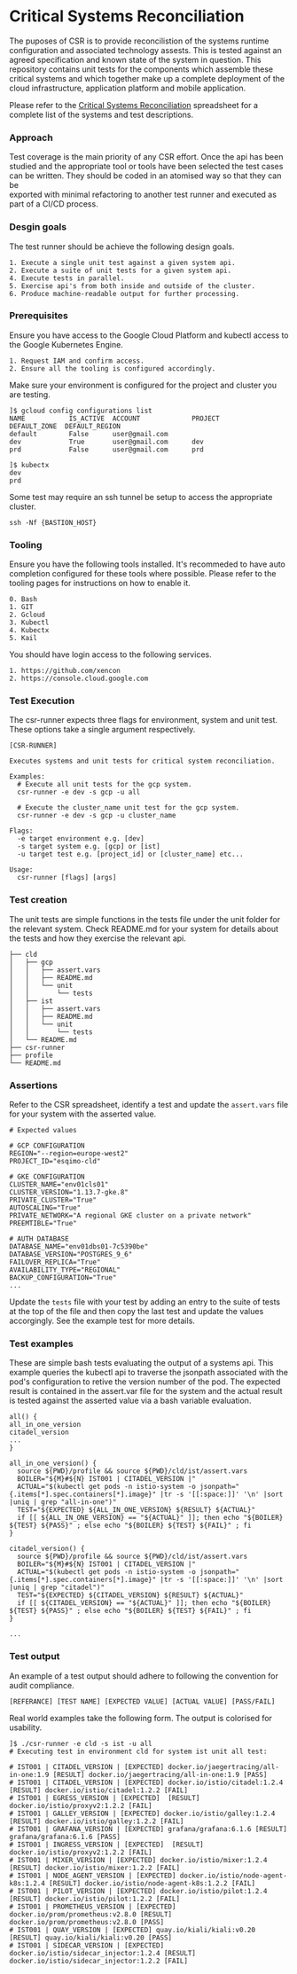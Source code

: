 # Critical Systems Reconciliation

The puposes of CSR is to provide reconcilistion of the systems runtime 
configuration and associated technology assests. This is tested against an
agreed specification and known state of the system in question. This repository 
contains unit tests for the components which assemble these critical systems 
and which together make up a complete deployment of the cloud infrastructure, 
application platform and mobile application. 

Please refer to the [Critical Systems Reconciliation](https://docs.google.com/spreadsheets/d/1gzs2w-LGdzIi3_5Svzx3V4TMrq8kxnsLZLl0c8VeA1A/edit?ts=5d66d0b1#gid=0) spreadsheet
for a complete list of the systems and test descriptions.

### Approach
Test coverage is the main priority of any CSR effort. Once the api has been
studied and the appropriate tool or tools have been selected the test cases
can be written. They should be coded in an atomised way so that they can be  
exported with minimal refactoring to another test runner and executed as 
part of a CI/CD process.

### Desgin goals
The test runner should be achieve the following design goals.
```
1. Execute a single unit test against a given system api.
2. Execute a suite of unit tests for a given system api.
4. Execute tests in parallel.
5. Exercise api's from both inside and outside of the cluster.
6. Produce machine-readable output for further processing.
```

### Prerequisites
Ensure you have access to the Google Cloud Platform and kubectl access to the
Google Kubernetes Engine.
```
1. Request IAM and confirm access.
2. Ensure all the tooling is configured accordingly.
```

Make sure your environment is configured for the project and cluster you are testing.
```
]$ gcloud config configurations list 
NAME           IS_ACTIVE  ACCOUNT             PROJECT        DEFAULT_ZONE  DEFAULT_REGION
default        False      user@gmail.com
dev            True       user@gmail.com      dev
prd            False      user@gmail.com      prd

]$ kubectx
dev
prd
```

Some test may require an ssh tunnel be setup to access the appropriate cluster.
```
ssh -Nf {BASTION_HOST}
```

### Tooling
Ensure you have the following tools installed. It's recommeded to have auto 
completion configured for these tools where possible. Please refer to the 
tooling pages for instructions on how to enable it. 
```
0. Bash
1. GIT
2. Gcloud
3. Kubectl
4. Kubectx
5. Kail
```

You should have login access to the following services.
```
1. https://github.com/xencon
2. https://console.cloud.google.com
```

### Test Execution
The csr-runner expects three flags for environment, system and unit test.
These options take a single argument respectively. 
```
[CSR-RUNNER]

Executes systems and unit tests for critical system reconciliation.

Examples:
  # Execute all unit tests for the gcp system.
  csr-runner -e dev -s gcp -u all

  # Execute the cluster_name unit test for the gcp system.
  csr-runner -e dev -s gcp -u cluster_name

Flags:
  -e target environment e.g. [dev]
  -s target system e.g. [gcp] or [ist]
  -u target test e.g. [project_id] or [cluster_name] etc...

Usage:
  csr-runner [flags] [args]
```

### Test creation
The unit tests are simple functions in the tests file under the unit folder for 
the relevant system. Check README.md for your system for details about the 
tests and how they exercise the relevant api.
```
├── cld				
│   ├── gcp
│   │   ├── assert.vars
│   │   ├── README.md
│   │   └── unit
│   │       └── tests
│   ├── ist
│   │   ├── assert.vars
│   │   ├── README.md
│   │   └── unit
│   │       └── tests
│   └── README.md
├── csr-runner
├── profile
└── README.md
```

### Assertions

Refer to the CSR spreadsheet, identify a test and update the
`assert.vars` file for your system with the asserted value.
```
# Expected values  

# GCP CONFIGURATION
REGION="--region=europe-west2"
PROJECT_ID="esqimo-cld"

# GKE CONFIGURATION
CLUSTER_NAME="env01cls01"
CLUSTER_VERSION="1.13.7-gke.8"
PRIVATE_CLUSTER="True"
AUTOSCALING="True"
PRIVATE_NETWORK="A regional GKE cluster on a private network"
PREEMTIBLE="True"

# AUTH DATABASE
DATABASE_NAME="env01dbs01-7c5390be"
DATABASE_VERSION="POSTGRES_9_6"
FAILOVER_REPLICA="True"
AVAILABILITY_TYPE="REGIONAL"
BACKUP_CONFIGURATION="True"
...
```

Update the `tests` file with your test by adding an entry to the suite of tests
at the top of the file and then copy the last test and update the values 
accorgingly. See the example test for more details.

### Test examples

These are simple bash tests evaluating the output of a systems api. This 
example queries the kubectl api to traverse the jsonpath associated with
the pod's configuration to retive the version number of the pod. The expected
result is contained in the assert.var file for the system and the actual 
result is tested against the asserted value via a bash variable evaluation.
```
all() {
all_in_one_version
citadel_version
...
}

all_in_one_version() {
  source ${PWD}/profile && source ${PWD}/cld/ist/assert.vars
  BOILER="${M}#${N} IST001 | CITADEL_VERSION |"
  ACTUAL="$(kubectl get pods -n istio-system -o jsonpath="{.items[*].spec.containers[*].image}" |tr -s '[[:space:]]' '\n' |sort |uniq | grep "all-in-one")"
  TEST="${EXPECTED} ${ALL_IN_ONE_VERSION} ${RESULT} ${ACTUAL}"
  if [[ ${ALL_IN_ONE_VERSION} == "${ACTUAL}" ]]; then echo "${BOILER} ${TEST} ${PASS}" ; else echo "${BOILER} ${TEST} ${FAIL}" ; fi
}

citadel_version() {
  source ${PWD}/profile && source ${PWD}/cld/ist/assert.vars
  BOILER="${M}#${N} IST001 | CITADEL_VERSION |"
  ACTUAL="$(kubectl get pods -n istio-system -o jsonpath="{.items[*].spec.containers[*].image}" |tr -s '[[:space:]]' '\n' |sort |uniq | grep "citadel")"
  TEST="${EXPECTED} ${CITADEL_VERSION} ${RESULT} ${ACTUAL}"
  if [[ ${CITADEL_VERSION} == "${ACTUAL}" ]]; then echo "${BOILER} ${TEST} ${PASS}" ; else echo "${BOILER} ${TEST} ${FAIL}" ; fi
}

...
```

### Test output
An example of a test output should adhere to following the convention for 
audit compliance.
```
[REFERANCE] [TEST NAME] [EXPECTED VALUE] [ACTUAL VALUE] [PASS/FAIL]
``` 

Real world examples take the following form. The output is colorised for usability.
```
]$ ./csr-runner -e cld -s ist -u all
# Executing test in environment cld for system ist unit all test:

# IST001 | CITADEL_VERSION | [EXPECTED] docker.io/jaegertracing/all-in-one:1.9 [RESULT] docker.io/jaegertracing/all-in-one:1.9 [PASS]
# IST001 | CITADEL_VERSION | [EXPECTED] docker.io/istio/citadel:1.2.4 [RESULT] docker.io/istio/citadel:1.2.2 [FAIL]
# IST001 | EGRESS_VERSION | [EXPECTED]  [RESULT] docker.io/istio/proxyv2:1.2.2 [FAIL]
# IST001 | GALLEY_VERSION | [EXPECTED] docker.io/istio/galley:1.2.4 [RESULT] docker.io/istio/galley:1.2.2 [FAIL]
# IST001 | GRAFANA_VERSION | [EXPECTED] grafana/grafana:6.1.6 [RESULT] grafana/grafana:6.1.6 [PASS]
# IST001 | INGRESS_VERSION | [EXPECTED]  [RESULT] docker.io/istio/proxyv2:1.2.2 [FAIL]
# IST001 | MIXER_VERSION | [EXPECTED] docker.io/istio/mixer:1.2.4 [RESULT] docker.io/istio/mixer:1.2.2 [FAIL]
# IST001 | NODE_AGENT_VERSION | [EXPECTED] docker.io/istio/node-agent-k8s:1.2.4 [RESULT] docker.io/istio/node-agent-k8s:1.2.2 [FAIL]
# IST001 | PILOT_VERSION | [EXPECTED] docker.io/istio/pilot:1.2.4 [RESULT] docker.io/istio/pilot:1.2.2 [FAIL]
# IST001 | PROMETHEUS_VERSION | [EXPECTED] docker.io/prom/prometheus:v2.8.0 [RESULT] docker.io/prom/prometheus:v2.8.0 [PASS]
# IST001 | QUAY_VERSION | [EXPECTED] quay.io/kiali/kiali:v0.20 [RESULT] quay.io/kiali/kiali:v0.20 [PASS]
# IST001 | SIDECAR_VERSION | [EXPECTED] docker.io/istio/sidecar_injector:1.2.4 [RESULT] docker.io/istio/sidecar_injector:1.2.2 [FAIL]
```
